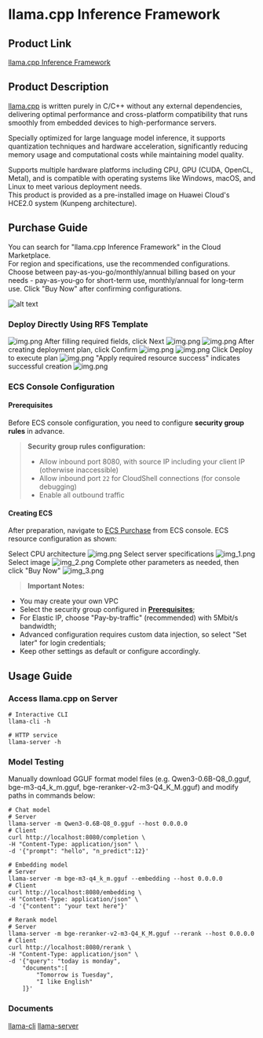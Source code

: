 # llama.cpp Inference Framework
## Product Link
[llama.cpp Inference Framework](https://marketplace.huaweicloud.com/intl/hidden/contents/6fa48dca-33e9-4922-9090-ea87415b4354)

## Product Description
[llama.cpp](https://github.com/ggml-org/llama.cpp) is written purely in C/C++ without any external dependencies, delivering optimal performance and cross-platform compatibility that runs smoothly from embedded devices to high-performance servers.

Specially optimized for large language model inference, it supports quantization techniques and hardware acceleration, significantly reducing memory usage and computational costs while maintaining model quality.

Supports multiple hardware platforms including CPU, GPU (CUDA, OpenCL, Metal), and is compatible with operating systems like Windows, macOS, and Linux to meet various deployment needs.<br>
This product is provided as a pre-installed image on Huawei Cloud's HCE2.0 system (Kunpeng architecture).

## Purchase Guide
You can search for "llama.cpp Inference Framework" in the Cloud Marketplace.<br>
For region and specifications, use the recommended configurations. Choose between pay-as-you-go/monthly/annual billing based on your needs - pay-as-you-go for short-term use, monthly/annual for long-term use. Click "Buy Now" after confirming configurations.

![alt text](./images/image.png)

### Deploy Directly Using RFS Template
![img.png](images/img1.png)
After filling required fields, click Next
![img.png](images/img2.png)
![img.png](images/img3.png)
After creating deployment plan, click Confirm
![img.png](images/img4.png)
![img.png](images/img5.png)
Click Deploy to execute plan
![img.png](images/img6.png)
"Apply required resource success" indicates successful creation
![img.png](images/img7.png)

### ECS Console Configuration
#### Prerequisites

Before ECS console configuration, you need to configure **security group rules** in advance.

> **Security group rules configuration:**
> - Allow inbound port 8080, with source IP including your client IP (otherwise inaccessible)
> - Allow inbound port `22` for CloudShell connections (for console debugging)
> - Enable all outbound traffic

#### Creating ECS

After preparation, navigate to [ECS Purchase](https://support.huaweicloud.com/qs-ecs/ecs_01_0103.html) from ECS console. ECS resource configuration as shown:

Select CPU architecture
![img.png](images/img8.png)
Select server specifications
![img_1.png](images/img_1.png)
Select image
![img_2.png](images/img_2.png)
Complete other parameters as needed, then click "Buy Now"
![img_3.png](images/img_3.png)

> **Important Notes:**
- You may create your own VPC
- Select the security group configured in [**Prerequisites**](#prerequisites);
- For Elastic IP, choose "Pay-by-traffic" (recommended) with 5Mbit/s bandwidth;
- Advanced configuration requires custom data injection, so select "Set later" for login credentials;
- Keep other settings as default or configure accordingly.

 ## Usage Guide
 
 ### Access llama.cpp on Server
```shell
# Interactive CLI
llama-cli -h

# HTTP service
llama-server -h
``` 

 ### Model Testing
Manually download GGUF format model files (e.g. Qwen3-0.6B-Q8_0.gguf, bge-m3-q4_k_m.gguf, bge-reranker-v2-m3-Q4_K_M.gguf) and modify paths in commands below:

```shell
# Chat model
# Server
llama-server -m Qwen3-0.6B-Q8_0.gguf --host 0.0.0.0
# Client
curl http://localhost:8080/completion \
-H "Content-Type: application/json" \
-d '{"prompt": "hello", "n_predict":12}'

# Embedding model
# Server
llama-server -m bge-m3-q4_k_m.gguf --embedding --host 0.0.0.0
# Client
curl http://localhost:8080/embedding \
-H "Content-Type: application/json" \
-d '{"content": "your text here"}'

# Rerank model
# Server
llama-server -m bge-reranker-v2-m3-Q4_K_M.gguf --rerank --host 0.0.0.0
# Client
curl http://localhost:8080/rerank \
-H "Content-Type: application/json" \
-d '{"query": "today is monday",
    "documents":[
        "Tomorrow is Tuesday",
        "I like English"
    ]}'
```

 ### Documents
 [llama-cli](https://github.com/ggml-org/llama.cpp/blob/master/tools/main/README.md)
 [llama-server](https://github.com/ggml-org/llama.cpp/blob/master/tools/server/README.md)
